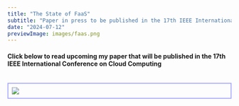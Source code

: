 ```yaml
---
title: "The State of FaaS"
subtitle: "Paper in press to be published in the 17th IEEE International Conference on Cloud Computing (CLOUD). IEEE Computer Society"
date: "2024-07-12"
previewImage: images/faas.png
---
```


#### Click below to read upcoming my paper that will be published in the 17th IEEE International Conference on Cloud Computing

<br/>
<a href="/pdfs/The_State_of_FaaS__Camera_Ready_Version.pdf" target="_blank" rel="noopener" >
<div style="border: 2px solid #0000ff54; padding: 0.5rem; max-width: 500px">
<img src="/images/faaslarge.png">
</div>
</a>

